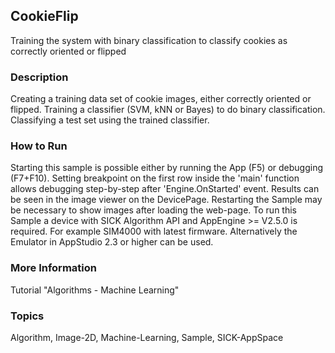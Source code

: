 ## CookieFlip
Training the system with binary classification to classify cookies as correctly oriented or flipped
### Description
Creating a training data set of cookie images, either correctly oriented or flipped.
Training a classifier (SVM, kNN or Bayes) to do binary classification.
Classifying a test set using the trained classifier.
### How to Run
Starting this sample is possible either by running the App (F5) or
debugging (F7+F10). Setting breakpoint on the first row inside the 'main'
function allows debugging step-by-step after 'Engine.OnStarted' event.
Results can be seen in the image viewer on the DevicePage.
Restarting the Sample may be necessary to show images after loading the web-page.
To run this Sample a device with SICK Algorithm API and AppEngine >= V2.5.0 is
required. For example SIM4000 with latest firmware. Alternatively the Emulator
in AppStudio 2.3 or higher can be used.
### More Information
Tutorial "Algorithms - Machine Learning"

### Topics
Algorithm, Image-2D, Machine-Learning, Sample, SICK-AppSpace